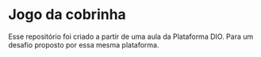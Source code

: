 # Jogo da cobrinha

Esse repositório foi criado a partir de uma aula da Plataforma DIO.
Para um desafio proposto por essa mesma plataforma.